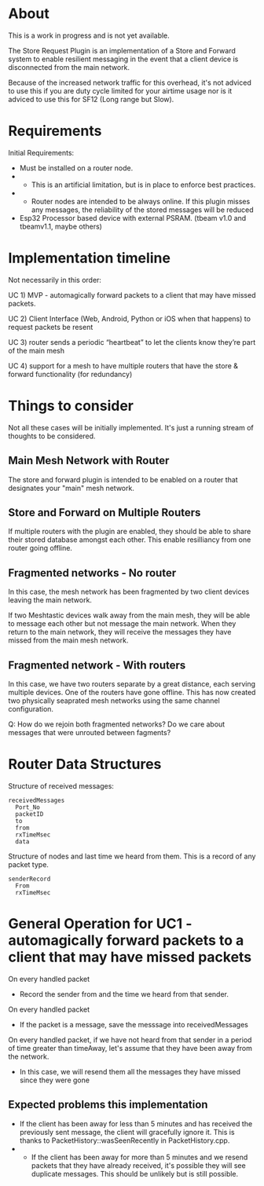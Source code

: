 # About

This is a work in progress and is not yet available.

The Store Request Plugin is an implementation of a Store and Forward system to enable resilient messaging in the event that a client device is disconnected from the main network.

Because of the increased network traffic for this overhead, it's not adviced to use this if you are duty cycle limited for your airtime usage nor is it adviced to use this for SF12 (Long range but Slow).

# Requirements

Initial Requirements:

* Must be installed on a router node.
* * This is an artificial limitation, but is in place to enforce best practices.
* * Router nodes are intended to be always online. If this plugin misses any messages, the reliability of the stored messages will be reduced
* Esp32 Processor based device with external PSRAM. (tbeam v1.0 and tbeamv1.1, maybe others)

# Implementation timeline

Not necessarily in this order:

UC 1) MVP - automagically forward packets to a client that may have missed packets.

UC 2) Client Interface (Web, Android, Python or iOS when that happens) to request packets be resent

UC 3) router sends a periodic “heartbeat” to let the clients know they’re part of the main mesh

UC 4) support for a mesh to have multiple routers that have the store & forward functionality (for redundancy)

# Things to consider

Not all these cases will be initially implemented. It's just a running stream of thoughts to be considered.

## Main Mesh Network with Router

The store and forward plugin is intended to be enabled on a router that designates your "main" mesh network.

## Store and Forward on Multiple Routers

If multiple routers with the plugin are enabled, they should be able to share their stored database amongst each other. This enable resilliancy from one router going offline.

## Fragmented networks - No router

In this case, the mesh network has been fragmented by two client devices leaving the main network.

If two Meshtastic devices walk away from the main mesh, they will be able to message each other but not message the main network. When they return to the main network, they will receive the messages they have missed from the main mesh network.

## Fragmented network - With routers

In this case, we have two routers separate by a great distance, each serving multiple devices. One of the routers have gone offline. This has now created two physically seaprated mesh networks using the same channel configuration.

Q: How do we rejoin both fragmented networks? Do we care about messages that were unrouted between fagments?

# Router Data Structures

Structure of received messages:

    receivedMessages
      Port_No
      packetID
      to
      from
      rxTimeMsec
      data

Structure of nodes and last time we heard from them. This is a record of any packet type.

    senderRecord
      From
      rxTimeMsec

# General Operation for UC1 - automagically forward packets to a client that may have missed packets

On every handled packet
* Record the sender from and the time we heard from that sender.

On every handled packet

* If the packet is a message, save the messsage into receivedMessages

On every handled packet, if we have not heard from that sender in a period of time greater than timeAway, let's assume that they have been away from the network.

* In this case, we will resend them all the messages they have missed since they were gone

## Expected problems this implementation

* If the client has been away for less than 5 minutes and has received the previously sent message, the client will gracefully ignore it. This is thanks to PacketHistory::wasSeenRecently in PacketHistory.cpp.
* * If the client has been away for more than 5 minutes and we resend packets that they have already received, it's possible they will see duplicate messages. This should be unlikely but is still possible. 

